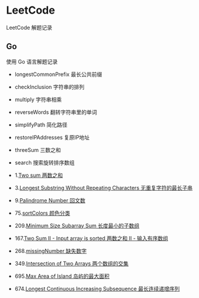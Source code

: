 # LeetCode
LeetCode 解题记录

## Go
使用 Go 语言解题记录

- longestCommonPrefix 最长公共前缀
- checkInclusion 字符串的排列
- multiply 字符串相乘
- reverseWords 翻转字符串里的单词
- simplifyPath 简化路径
- restoreIPAddresses 复原IP地址
- threeSum 三数之和
- search 搜索旋转排序数组

- 1.[Two sum 两数之和](./Go/1_twoSum.go)
- 3.[Longest Substring Without Repeating Characters 无重复字符的最长子串](./Go/3_lengthOfLongestSubstring.go)
- 9.[Palindrome Number 回文数](./Go/9_isPalindrome.go)
- 75.[sortColors 颜色分类](./Go/75_sortColors.go)
- 209.[Minimum Size Subarray Sum 长度最小的子数组](./Go/209_minSubArrayLen.go)
- 167.[Two Sum II - Input array is sorted 两数之和 II - 输入有序数组](./Go/167_twoSum2.go)
- 268.[missingNumber 缺失数字](./Go/268_missingNumber.go)
- 349.[Intersection of Two Arrays 两个数组的交集](./Go/349_intersection.go)
- 695.[Max Area of Island 岛屿的最大面积](./Go/695_maxAreaOfIsland.go)
- 674.[Longest Continuous Increasing Subsequence 最长连续递增序列](./Go/674_findLengthOfLCIS.go)
